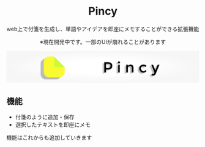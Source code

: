 <div align="center">
    <div>
        <h1>Pincy</h1>
        <p>web上で付箋を生成し、単語やアイデアを即座にメモすることができる拡張機能</p>
        <p>※現在開発中です。一部のUIが崩れることがあります</p>
    </div>
    <div>
        <img src="assets/banner.png"></img>
    </div>

</div>

<h2>機能</h2>
<ul>
    <li>付箋のように追加・保存</li>
    <li>選択したテキストを即座にメモ</li>
</ul>
<p>機能はこれからも追加していきます</p>
